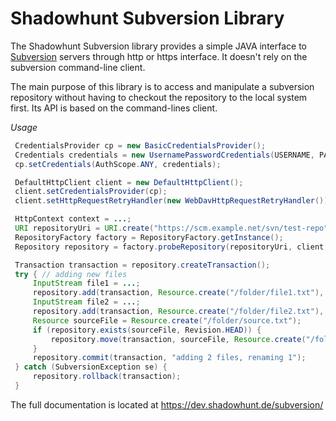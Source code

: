 # Shadowhunt Subversion Library

The Shadowhunt Subversion library provides a simple JAVA interface to
[Subversion](http://subversion.apache.org/) servers through http or https
interface. It doesn't rely on the subversion command-line client.

The main purpose of this library is to access and manipulate a subversion
repository without having to checkout the repository to the local system first.
Its API is based on the command-lines client.

*Usage*

```java
 CredentialsProvider cp = new BasicCredentialsProvider();
 Credentials credentials = new UsernamePasswordCredentials(USERNAME, PASSWORD);
 cp.setCredentials(AuthScope.ANY, credentials);

 DefaultHttpClient client = new DefaultHttpClient();
 client.setCredentialsProvider(cp);
 client.setHttpRequestRetryHandler(new WebDavHttpRequestRetryHandler());

 HttpContext context = ...;
 URI repositoryUri = URI.create("https://scm.example.net/svn/test-repo");
 RepositoryFactory factory = RepositoryFactory.getInstance();
 Repository repository = factory.probeRepository(repositoryUri, client, context);

 Transaction transaction = repository.createTransaction();
 try { // adding new files
     InputStream file1 = ...;
     repository.add(transaction, Resource.create("/folder/file1.txt"), true, file1);
     InputStream file2 = ...;
     repository.add(transaction, Resource.create("/folder/file2.txt"), true, file2);
     Resource sourceFile = Resource.create("/folder/source.txt");
     if (repository.exists(sourceFile, Revision.HEAD)) {
         repository.move(transaction, sourceFile, Resource.create("/folder/target.txt"), false);
     }
     repository.commit(transaction, "adding 2 files, renaming 1");
 } catch (SubversionException se) {
     repository.rollback(transaction);
 }
```

The full documentation is located at https://dev.shadowhunt.de/subversion/
